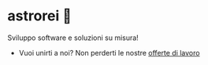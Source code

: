 # astrorei :rocket:

Sviluppo software e soluzioni su misura!

- Vuoi unirti a noi? Non perderti le nostre [offerte di lavoro](https://www.astrorei.it/lavora-con-noi/)
